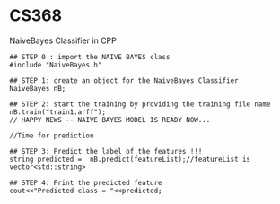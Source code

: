 # CS368
NaiveBayes Classifier in CPP
	
	## STEP 0 : import the NAIVE BAYES class
	#include "NaiveBayes.h"

	## STEP 1: create an object for the NaiveBayes Classifier
	NaiveBayes nB;

	## STEP 2: start the training by providing the training file name
	nB.train("train1.arff");
	// HAPPY NEWS -- NAIVE BAYES MODEL IS READY NOW...

	//Time for prediction

	## STEP 3: Predict the label of the features !!!
	string predicted =  nB.predict(featureList);//featureList is vector<std::string>

	## STEP 4: Print the predicted feature
	cout<<"Predicted class = "<<predicted;
